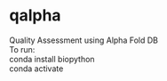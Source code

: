# qalpha
Quality Assessment using Alpha Fold DB <br />
To run: <br />
conda install biopython <br />
conda activate
